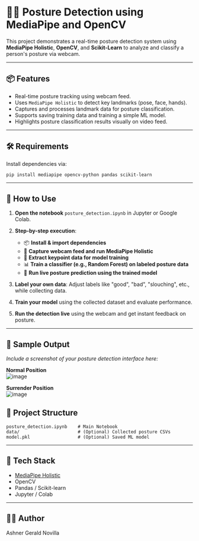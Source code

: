 
# 🧍‍♂️ Posture Detection using MediaPipe and OpenCV

This project demonstrates a real-time posture detection system using **MediaPipe Holistic**, **OpenCV**, and **Scikit-Learn** to analyze and classify a person's posture via webcam.

---

## 📦 Features

- Real-time posture tracking using webcam feed.
- Uses `MediaPipe Holistic` to detect key landmarks (pose, face, hands).
- Captures and processes landmark data for posture classification.
- Supports saving training data and training a simple ML model.
- Highlights posture classification results visually on video feed.

---

## 🛠️ Requirements

Install dependencies via:

```bash
pip install mediapipe opencv-python pandas scikit-learn
```

---

## 🚀 How to Use

1. **Open the notebook** `posture_detection.ipynb` in Jupyter or Google Colab.
2. **Step-by-step execution**:
   - 📦 **Install & import dependencies**
   - 🎥 **Capture webcam feed and run MediaPipe Holistic**
   - 🧠 **Extract keypoint data for model training**
   - 📊 **Train a classifier (e.g., Random Forest) on labeled posture data**
   - 📌 **Run live posture prediction using the trained model**

3. **Label your own data**: Adjust labels like "good", "bad", "slouching", etc., while collecting data.

4. **Train your model** using the collected dataset and evaluate performance.

5. **Run the detection live** using the webcam and get instant feedback on posture.

---

## 📸 Sample Output

_Include a screenshot of your posture detection interface here:_

<b> Normal Position </b> <br>
![image](https://github.com/user-attachments/assets/5a693653-8487-4ebc-8a77-f452fc94b9d0)

<b> Surrender Position </b> <br>
![image](https://github.com/user-attachments/assets/a43274a5-5d95-4af4-b4a9-d26bc71745ae)



## 📁 Project Structure

```
posture_detection.ipynb    # Main Notebook
data/                      # (Optional) Collected posture CSVs
model.pkl                  # (Optional) Saved ML model
```

---

## 🧠 Tech Stack

- [MediaPipe Holistic](https://google.github.io/mediapipe/solutions/holistic)
- OpenCV
- Pandas / Scikit-learn
- Jupyter / Colab

---

## 🙋‍♂️ Author

Ashner Gerald Novilla
